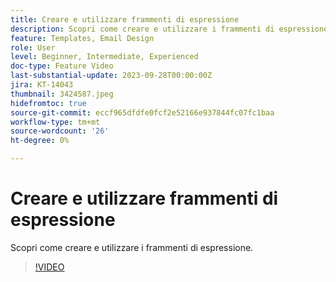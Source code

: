 ```yaml
---
title: Creare e utilizzare frammenti di espressione
description: Scopri come creare e utilizzare i frammenti di espressione.
feature: Templates, Email Design
role: User
level: Beginner, Intermediate, Experienced
doc-type: Feature Video
last-substantial-update: 2023-09-28T00:00:00Z
jira: KT-14043
thumbnail: 3424587.jpeg
hidefromtoc: true
source-git-commit: eccf965dfdfe0fcf2e52166e937844fc07fc1baa
workflow-type: tm+mt
source-wordcount: '26'
ht-degree: 0%

---
```



# Creare e utilizzare frammenti di espressione

Scopri come creare e utilizzare i frammenti di espressione.

>[!VIDEO](https://video.tv.adobe.com/v/3424587/?learn=on)
